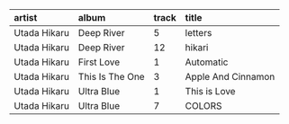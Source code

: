 |artist|album|track|title|
|:-|:-|:-|:-|
|Utada Hikaru|Deep River|5|letters|
|Utada Hikaru|Deep River|12|hikari|
|Utada Hikaru|First Love|1|Automatic|
|Utada Hikaru|This Is The One|3|Apple And Cinnamon|
|Utada Hikaru|Ultra Blue|1|This is Love|
|Utada Hikaru|Ultra Blue|7|COLORS|